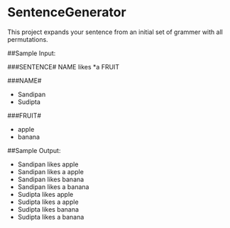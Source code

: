# SentenceGenerator

This project expands your sentence from an initial set of grammer with all permutations.

##Sample Input: 

###SENTENCE#
NAME likes *a FRUIT

###NAME#
- Sandipan
- Sudipta

###FRUIT#
- apple
- banana

##Sample Output:

- Sandipan likes apple
- Sandipan likes a apple
- Sandipan likes banana
- Sandipan likes a banana
- Sudipta likes apple
- Sudipta likes a apple
- Sudipta likes banana
- Sudipta likes a banana
